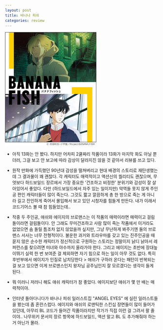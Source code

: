 ```yaml
---
layout: post
title: 바나나 피쉬
categories: review
---
```


<img src="/thumbnails/181003/바나나피쉬.jpeg" width=300 />

- 아직 13화는 안 봤다. 하지만 어차피 2쿨짜리 작품이라 13화가 마지막 화도 아닐 뿐더러, 그걸 보고 안 보고에 따라 감상이 달라지진 않을 것 같아서 리뷰를 쓰고 있다.

- 원작 만화에 가득했던 90년대 감성을 떨쳐버리고 현대 배경의 스토리로 재탄생했는데 그 결과물이 꽤 괜찮다. 각 캐릭터도 매력적이고 액션신의 퀄리티도 괜찮으며, 무엇보다 하드보일드 장르에서 가장 중요한 '건조하고 비정한' 분위기와 감성이 잘 살아있어서 좋았다. 다만 (하드보일드에서 자주 있는 일이지만) 악역들 못지 않게 주인공 편인 캐릭터들이 많이 죽는다. 그것도 짧고 깔끔하게 총 한 방으로 죽는 게 아니라 길고 잔인하게 죽어서 몰입해서 보고 있던 시청자를 힘들게 만든다. 내가 이래서 코드기어스 볼 때 참 힘들었는데..

- 작중 두 주인공, 애쉬와 에이지의 브로맨스는 이 작품의 매력이라면 매력이고 걸림돌이라면 걸림돌이다. 안 그래도 무미건조하고 사람 많이 죽는 작품에서 이거라도 없었으면 숨 돌릴 틈조차 없지 않았을까 싶지만, 그냥 무난하게 봐주기엔 둘의 브로맨스 서사는 너무 전형적이다. 불운한 과거와 트라우마를 갖고 있는 진주인공을 때묻지 않은 순수한 캐릭터가 정신적으로 구원하는 스토리는 정말이지 낡디 낡아서 레퍼런스를 찾으려면 미녀와 야수까지 올라가야 한다. 그리고 에이지는 초반에 장대높이뛰기 실력 한 번 보여준 걸 제외하면 자기 힘으로 하는 일이 아무 것도 없다. 특히 후반부에서 에이지가 인질로 납치당한다 > 애쉬가 구하러 온다는 패턴이 반복되는 걸 보고 있으면 이게 브로맨스인지 왕자님 공주님인지 잘 모르겠다는 생각이 들게 된다.

- 뭐 이러니 저러니 해도 애쉬 캐릭터가 참 좋았다. 에이지보단 애쉬가 몇 만 배는 매력적이야. 

- 인터넷 돌아다니다가 바나나 피쉬 일러스트집 "ANGEL EYES" 에 실린 일러스트들을 봤는데 좀 혼란스럽다. 에이지와 애쉬의 로맨틱한 스킨십 장면들이 많이 들어가 있던데, 아무리 BL 코드가 들어간 작품이라지만 작가가 직접 이런 걸 그려서 팔 줄이야.. 나무위키 문서의 장르 항목에 하드보일드, 액션 말고 BL 도 추가해줘야 하는 거 아닌가 몰라.


